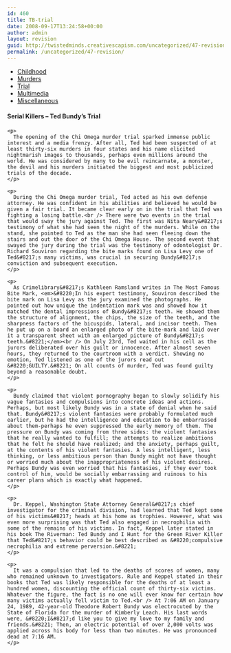 ```yaml
---
id: 460
title: TB-trial
date: 2008-09-17T13:24:58+00:00
author: admin
layout: revision
guid: http://twistedminds.creativescapism.com/uncategorized/47-revision/
permalink: /uncategorized/47-revision/
---
```

<p class="dropcap-first">
  <ul id="navlist">
    <li>
      <a href="/serial-killers/" title="Ted Bundy's Childhood">Childhood</a>
    </li>
    <li>
      <a href="/serial-killers/TB-murders/" title="how it all began - his victims and the way he killed them">Murders</a>
    </li>
    <li id="active">
      <a href="/serial-killers/TB-trial/" id="current" title="After he got caught - trial">Trial</a>
    </li>
    <li>
      <a href="/serial-killers/TB-multimedia/" title="Ted Bundy pictures, audio and video recordings">Multimedia</a>
    </li>
    <li>
      <a href="/serial-killers/TB-miscellaneous/" title="An Interesting Interview">Miscellaneous</a>
    </li>
  </ul>
  
  <div class="body">
    <h4>
      Serial Killers &#8211; Ted Bundy&#8217;s Trial
    </h4>
    
    <p>
      The opening of the Chi Omega murder trial sparked immense public interest and a media frenzy. After all, Ted had been suspected of at least thirty-six murders in four states and his name elicited nightmarish images to thousands, perhaps even millions around the world. He was considered by many to be evil reincarnate, a monster, the devil and his murders initiated the biggest and most publicized trials of the decade.
    </p>
    
    <p>
      During the Chi Omega murder trial, Ted acted as his own defense attorney. He was confident in his abilities and believed he would be given a fair trial. It became clear early on in the trial that Ted was fighting a losing battle.<br /> There were two events in the trial that would sway the jury against Ted. The first was Nita Neary&#8217;s testimony of what she had seen the night of the murders. While on the stand, she pointed to Ted as the man she had seen fleeing down the stairs and out the door of the Chi Omega House. The second event that swayed the jury during the trial was the testimony of odontologist Dr. Richard Souviron regarding the bite marks found on Lisa Levy one of Ted&#8217;s many victims, was crucial in securing Bundy&#8217;s conviction and subsequent execution.
    </p>
    
    <p>
      As Crimelibrary&#8217;s Kathleen Ramsland writes in The Most Famous Bite Mark, <em>&#8220;In his expert testimony, Souviron described the bite mark on Lisa Levy as the jury examined the photographs. He pointed out how unique the indentation mark was and showed how it matched the dental impressions of Bundy&#8217;s teeth. He showed them the structure of alignment, the chips, the size of the teeth, and the sharpness factors of the bicuspids, lateral, and incisor teeth. Then he put up on a board an enlarged photo of the bite-mark and laid over it a transparent sheet with an enlarged picture of Bundy&#8217;s teeth.&#8221;</em><br /> On July 23rd, Ted waited in his cell as the jurors deliberated over his guilt or innocence. After almost seven hours, they returned to the courtroom with a verdict. Showing no emotion, Ted listened as one of the jurors read out &#8220;GUILTY.&#8221; On all counts of murder, Ted was found guilty beyond a reasonable doubt.
    </p>
    
    <p>
      Bundy claimed that violent pornography began to slowly solidify his vague fantasies and compulsions into concrete ideas and actions. Perhaps, but most likely Bundy was in a state of denial when he said that. Bundy&#8217;s violent fantasies were probably formulated much earlier, but he had the intelligence and education to be embarrassed about them-perhaps he even suppressed the early memory of them. The pressure on Bundy was coming from three sides: the violent fantasies that he really wanted to fulfill; the attempts to realize ambitions that he felt he should have realized; and the anxiety, perhaps guilt, at the contents of his violent fantasies. A less intelligent, less thinking, or less ambitious person than Bundy might not have thought or worried much about the inappropriateness of his violent desires. Perhaps Bundy was even worried that his fantasies, if they ever took control of him, would be socially embarrassing and ruinous to his career plans which is exactly what happened.
    </p>
    
    <p>
      Dr. Keppel, Washington State Attorney General&#8217;s chief investigator for the criminal division, had learned that Ted kept some of his victims&#8217; heads at his home as trophies. However, what was even more surprising was that Ted also engaged in necrophilia with some of the remains of his victims. In fact, Keppel later stated in his book The Riverman: Ted Bundy and I Hunt for the Green River Killer that Ted&#8217;s behavior could be best described as &#8220;compulsive necrophilia and extreme perversion.&#8221;
    </p>
    
    <p>
      It was a compulsion that led to the deaths of scores of women, many who remained unknown to investigators. Rule and Keppel stated in their books that Ted was likely responsible for the deaths of at least a hundred women, discounting the official count of thirty-six victims. Whatever the figure, the fact is no one will ever know for certain how many victims actually fell victim to Ted.<br /> At 7:06 AM on January 24, 1989, 42-year-old Theodore Robert Bundy was electrocuted by the State of Florida for the murder of Kimberly Leach. His last words were, &#8220;I&#8217;d like you to give my love to my family and friends.&#8221; Then, an electric potential of over 2,000 volts was applied across his body for less than two minutes. He was pronounced dead at 7:16 AM.
    </p>